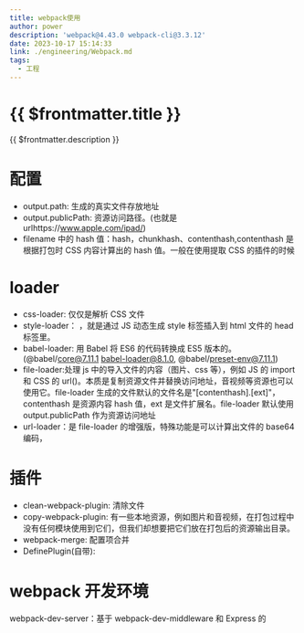 ```yaml
---
title: webpack使用
author: power
description: 'webpack@4.43.0 webpack-cli@3.3.12'
date: 2023-10-17 15:14:33
link: ./engineering/Webpack.md
tags:
  - 工程
---
```


# {{ $frontmatter.title }}

{{ $frontmatter.description }}

# 配置

- output.path: 生成的真实文件存放地址
- output.publicPath: 资源访问路径。(也就是 urlhttps://www.apple.com/ipad/)
- filename 中的 hash 值：hash，chunkhash、contenthash,contenthash 是根据打包时 CSS 内容计算出的 hash 值。一般在使用提取 CSS 的插件的时候

# loader

- css-loader: 仅仅是解析 CSS 文件
- style-loader： ，就是通过 JS 动态生成 style 标签插入到 html 文件的 head 标签里。
- babel-loader: 用 Babel 将 ES6 的代码转换成 ES5 版本的。(@babel/core@7.11.1 babel-loader@8.1.0, @babel/preset-env@7.11.1)
- file-loader:处理 js 中的导入文件的内容（图片、css 等），例如 JS 的 import 和 CSS 的 url()。本质是复制资源文件并替换访问地址，音视频等资源也可以使用它。file-loader 生成的文件默认的文件名是"[contenthash].[ext]"，contenthash 是资源内容 hash 值，ext 是文件扩展名。file-loader 默认使用 output.publicPath 作为资源访问地址
- url-loader：是 file-loader 的增强版，特殊功能是可以计算出文件的 base64 编码，

# 插件

- clean-webpack-plugin: 清除文件
- copy-webpack-plugin: 有一些本地资源，例如图片和音视频，在打包过程中没有任何模块使用到它们，但我们却想要把它们放在打包后的资源输出目录。
- webpack-merge: 配置项合并
- DefinePlugin(自带):

# webpack 开发环境

webpack-dev-server：基于 webpack-dev-middleware 和 Express 的
